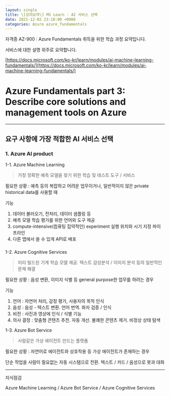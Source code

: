 ```yaml
---
layout: single
title: \[강의요약\] MS Learn - AI 서비스 선택
date: 2021-12-02 23:18:00 +0900
categories: Azure azure_fundamentals
---
```


자격증 AZ-900 : Azure Fundamentals 취득을 위한 학습 과정 요약입니다.

서비스에 대한 설명 위주로 요약합니다.

[https://docs.microsoft.com/ko-kr/learn/modules/ai-machine-learning-fundamentals/](https://docs.microsoft.com/ko-kr/learn/modules/ai-machine-learning-fundamentals/)

# Azure Fundamentals part 3: Describe core solutions and management tools on Azure

---

## 요구 사항에 가장 적합한 AI 서비스 선택

### 1. Azure AI product

1-1. Azure Machine Learning

> 가장 정확한 예측 모델을 찾기 위한 학습 및 테스트 도구 / 서비스

필요한 상황 : 예측 등의 복잡하고 어려운 업무이거나, 일반적이지 않은 private historical data를 사용할 때

기능

1. 데이터 불러오기, 전처리, 데이터 샘플링 등
2. 예측 모델 학습 평가를 위한 언어와 도구 제공
3. compute-intensive(컴퓨팅 집약적인) experiment 실행 위치와 시기 지정 파이프라인
4. 다른 앱에서 쓸 수 있게 API로 배포

##### 

1-2. Azure Cognitive Services

> 미리 빌드된 기계 학습 모델 제공. 텍스트 감성분석 / 이미지 분석 등의 일반적인 문제 해결

필요한 상황 : 음성 변환, 이미지 식별 등 general purpose한 업무를 하려는 경우

기능

1. 언어 : 자연어 처리, 감정 평가, 사용자의 목적 인식
2. 음성 : 음성 - 텍스트 변환. 언어 번역. 화자 검증 / 인식
3. 비전 : 사진과 영상에 인식 / 식별 기능
4. 의사 결정 : 맞춤형 콘텐츠 추천. 자동 개선. 불쾌한 콘텐츠 제거. 비정상 상태 탐색



1-3. Azure Bot Service

> 사람같은 가상 에이전트 만드는 플랫폼

필요한 상황 : 자연어로 에이전트와 상호작용 등 가상 에이전트가 존재하는 경우

단순 작업을 사람이 필요없는 자동 시스템으로 전환. 텍스트 / 카드 / 음성으로 봇과 대화

----

지식점검

Azure Machine Learning / Azure Bot Service / Azure Cognitive Services